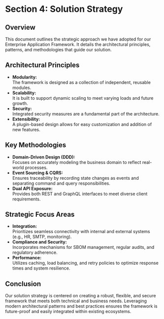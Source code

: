 # Section 4: Solution Strategy

## Overview

This document outlines the strategic approach we have adopted for our Enterprise Application Framework. It details the architectural principles, patterns, and methodologies that guide our solution.

## Architectural Principles

- **Modularity:**  
  The framework is designed as a collection of independent, reusable modules.
- **Scalability:**  
  It is built to support dynamic scaling to meet varying loads and future growth.
- **Security:**  
  Integrated security measures are a fundamental part of the architecture.
- **Extensibility:**  
  A plugin-based design allows for easy customization and addition of new features.

## Key Methodologies

- **Domain-Driven Design (DDD):**  
  Focuses on accurately modeling the business domain to reflect real-world processes.
- **Event Sourcing & CQRS:**  
  Ensures traceability by recording state changes as events and separating command and query responsibilities.
- **Dual API Exposure:**  
  Provides both REST and GraphQL interfaces to meet diverse client requirements.

## Strategic Focus Areas

- **Integration:**  
  Prioritizes seamless connectivity with internal and external systems (e.g., HR, SMTP, monitoring).
- **Compliance and Security:**  
  Incorporates mechanisms for SBOM management, regular audits, and regulatory adherence.
- **Performance:**  
  Utilizes caching, load balancing, and retry policies to optimize response times and system resilience.

## Conclusion

Our solution strategy is centered on creating a robust, flexible, and secure framework that meets both technical and business needs. Leveraging modern architectural patterns and best practices ensures the framework is future-proof and easily integrated within existing ecosystems.
